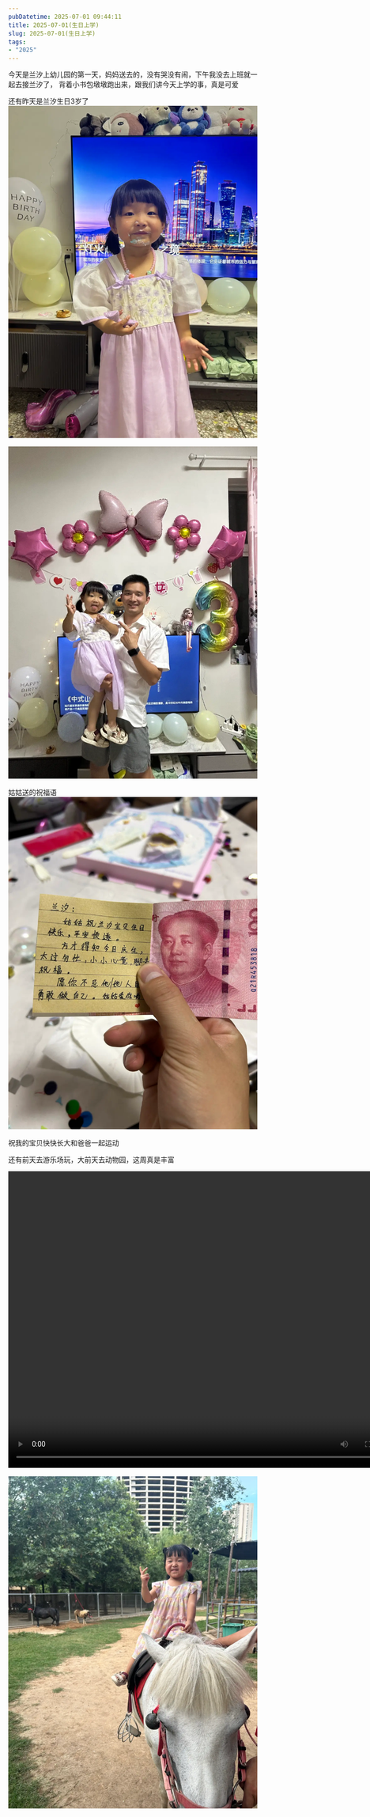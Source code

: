 ```yaml
---
pubDatetime: 2025-07-01 09:44:11
title: 2025-07-01(生日上学)
slug: 2025-07-01(生日上学)
tags:
- "2025"
---
```


今天是兰汐上幼儿园的第一天，妈妈送去的，没有哭没有闹，下午我没去上班就一起去接兰汐了，
背着小书包墩墩跑出来，跟我们讲今天上学的事，真是可爱

还有昨天是兰汐生日3岁了
![image](../../../../public/img/2025/2025-07-01-c03d4298-8008-4de6-a117-56521ddae2c6.webp)

![image](../../../../public/img/2025/2025-07-01-c925eaef-d884-4649-9323-ed7c4998744a.webp)

姑姑送的祝福语
![image](../../../../public/img/2025/2025-07-01-f081b9ff-d9f6-4c16-bd94-544af81a6ef2.webp)

祝我的宝贝快快长大和爸爸一起运动

还有前天去游乐场玩，大前天去动物园，这周真是丰富

<video src="https://pub-4232cd0528364004a537285f400807bf.r2.dev/2025/802de7ad-028b-4eaf-aa93-0e7c71e50570.mov" autoplay="false" controls="controls" width="800" height="600"/></video>

![image](../../../../public/img/2025/2025-07-01-ac373496-32e4-48ff-b7a4-ea4605b321ad.webp)
